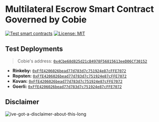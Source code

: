 # Multilateral Escrow Smart Contract Governed by Cobie

[![Test smart contracts](https://github.com/pcaversaccio/escrow-contract/actions/workflows/test-contracts.yml/badge.svg)](https://github.com/pcaversaccio/escrow-contract/actions/workflows/test-contracts.yml)
[![License: MIT](https://img.shields.io/badge/License-MIT-blue.svg)](https://opensource.org/licenses/MIT)

## Test Deployments

> Cobie's address: [`0x4Cbe68d825d21cB4978F56815613eeD06Cf30152`](https://etherscan.io/address/0x4Cbe68d825d21cB4978F56815613eeD06Cf30152)

- **Rinkeby:** [`0xFfE4206026bead77d783d7c751924e87cFFE7072`](https://rinkeby.etherscan.io/address/0xFfE4206026bead77d783d7c751924e87cFFE7072)
- **Ropsten:** [`0xFfE4206026bead77d783d7c751924e87cFFE7072`](https://ropsten.etherscan.io/address/0xFfE4206026bead77d783d7c751924e87cFFE7072)
- **Kovan:** [`0xFfE4206026bead77d783d7c751924e87cFFE7072`](https://kovan.etherscan.io/address/0xFfE4206026bead77d783d7c751924e87cFFE7072)
- **Goerli:** [`0xFfE4206026bead77d783d7c751924e87cFFE7072`](https://goerli.etherscan.io/address/0xFfE4206026bead77d783d7c751924e87cFFE7072)

## Disclaimer

![ive-got-a-disclaimer-about-this-long](https://user-images.githubusercontent.com/25297591/154054324-6639d92d-0133-416c-b929-374ba7bb9218.jpg)

